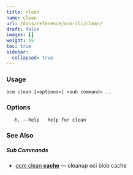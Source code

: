 ```yaml
---
title: clean
name: clean
url: /docs/reference/ocm-cli/clean/
draft: false
images: []
weight: 55
toc: true
sidebar:
  collapsed: true
---
```

### Usage

```
ocm clean [<options>] <sub command> ...
```

### Options

```
  -h, --help   help for clean
```

### See Also



##### Sub Commands

* [ocm clean <b>cache</b>](/docs/reference/ocm-cli/clean/cache/)	 &mdash; cleanup oci blob cache

